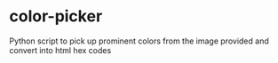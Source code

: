 color-picker
============

Python script to pick up prominent colors from the image provided and convert into html hex codes